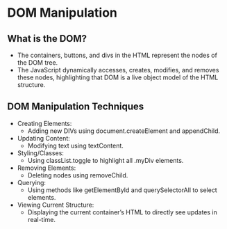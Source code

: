 # DOM Manipulation

## What is the DOM?
- The containers, buttons, and divs in the HTML represent the nodes of the DOM tree.
- The JavaScript dynamically accesses, creates, modifies, and removes these nodes, highlighting that DOM is a live object model of the HTML structure.

## DOM Manipulation Techniques
- Creating Elements:
    - Adding new DIVs using document.createElement and appendChild.
- Updating Content:
    - Modifying text using textContent.
- Styling/Classes:
    - Using classList.toggle to highlight all .myDiv elements.
- Removing Elements:
    - Deleting nodes using removeChild.
- Querying:
    - Using methods like getElementById and querySelectorAll to select elements.
- Viewing Current Structure:
    - Displaying the current container’s HTML to directly see updates in real-time.
